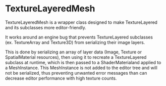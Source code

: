 # TextureLayeredMesh

TextureLayeredMesh is a wrapper class designed to make TextureLayered and its subclasses more editor-friendly.

It works around an engine bug that prevents TextureLayered subclasses (ex. TextureArray and Texture3D) from serializing their image layers.

This is done by serializing an array of layer data (Image, Texture or SpatialMaterial resources), then using it to recreate a TextureLayered subclass at runtime, which is then passed to a ShaderMaterialand applied to a MeshInstance. This MeshInstance is not added to the editor tree and will not be serialized, thus preventing unwanted error messages than can decrease editor performance with high texture counts.
